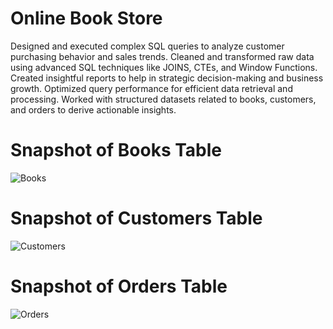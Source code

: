 


# Online Book Store

Designed and executed complex SQL queries to analyze customer purchasing behavior and sales trends.
Cleaned and transformed raw data using advanced SQL techniques like JOINS, CTEs, and Window Functions.
Created insightful reports to help in strategic decision-making and business growth.
Optimized query performance for efficient data retrieval and processing.
Worked with structured datasets related to books, customers, and orders to derive actionable insights.

# Snapshot of Books Table 

![Books](https://github.com/user-attachments/assets/9033d141-165a-4b36-82bb-87a9d372fe03)

 
 # Snapshot of Customers Table
![Customers](https://github.com/user-attachments/assets/be16c1e9-1c44-462d-a5c6-27505d8155ba)


 # Snapshot of Orders Table
![Orders](https://github.com/user-attachments/assets/6bb5b65c-8054-4623-b092-918d72ac73f7)


